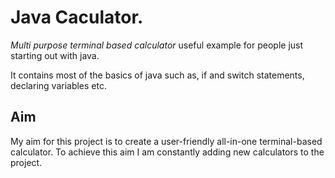 # Java Caculator. #
_Multi purpose terminal based calculator_ useful example for people just starting out with java.

It contains most of the basics of java such as, if and switch statements, declaring variables etc.

## Aim
My aim for this project is to create a user-friendly all-in-one terminal-based calculator. To achieve this aim I am constantly adding new calculators to the project.